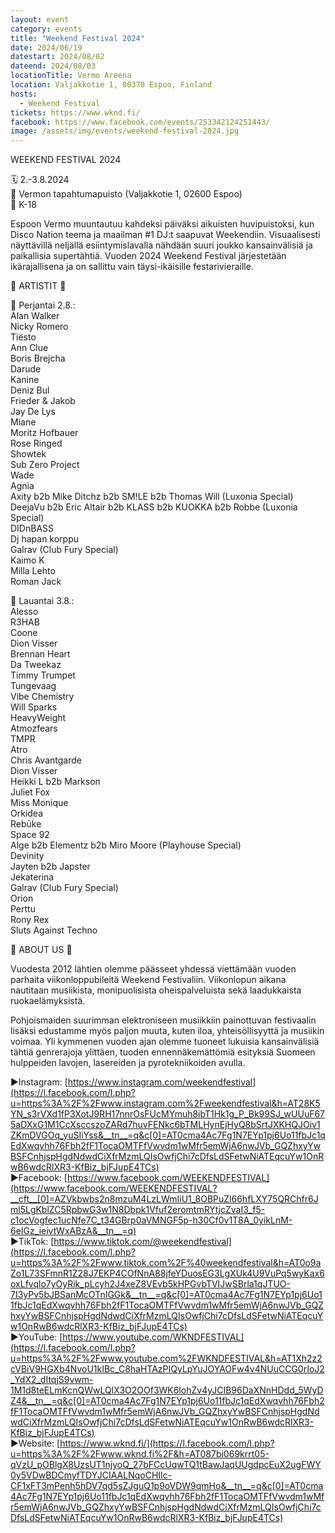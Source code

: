 ```yaml
---
layout: event
category: events
title: "Weekend Festival 2024"
date: 2024/06/19
datestart: 2024/08/02
dateend: 2024/08/03
locationTitle: Vermo Areena
location: Valjakkotie 1, 00370 Espoo, Finland
hosts:
  - Weekend Festival
tickets: https://www.wknd.fi/
facebook: https://www.facebook.com/events/253342124251443/
image: /assets/img/events/weekend-festival-2024.jpg
---
```


WEEKEND FESTIVAL 2024

🗓 2.-3.8.2024  
📍 Vermon tapahtumapuisto (Valjakkotie 1, 02600 Espoo)  
🪪 K-18

Espoon Vermo muuntautuu kahdeksi päiväksi aikuisten huvipuistoksi, kun Disco Nation teema ja maailman #1 DJ:t saapuvat Weekendiin. Visuaalisesti näyttävillä neljällä esiintymislavalla nähdään suuri joukko kansainvälisiä ja paikallisia supertähtiä. Vuoden 2024 Weekend Festival järjestetään ikärajallisena ja on sallittu vain täysi-ikäisille festarivieraille.

🪩 ARTISTIT 🪩

💜 Perjantai 2.8.:  
Alan Walker  
Nicky Romero  
Tiësto  
Ann Clue  
Boris Brejcha  
Darude  
Kanine  
Deniz Bul  
Frieder & Jakob  
Jay De Lys  
Miane  
Moritz Hofbauer  
Rose Ringed  
Showtek  
Sub Zero Project  
Wade  
Agnia  
Axity b2b Mike Ditchz b2b SM!LE b2b Thomas Will (Luxonia Special)  
DeejaVu b2b Eric Altair b2b KLASS b2b KUOKKA b2b Robbe (Luxonia Special)  
DIDnBASS  
Dj hapan korppu  
Galrav (Club Fury Special)  
Kaimo K  
Milla Lehto  
Roman Jack

💜 Lauantai 3.8.:  
Alesso  
R3HAB  
Coone  
Dion Visser  
Brennan Heart  
Da Tweekaz  
Timmy Trumpet  
Tungevaag  
Vibe Chemistry  
Will Sparks  
HeavyWeight  
Atmozfears  
TMPR  
Atro  
Chris Avantgarde  
Dion Visser  
Heikki L b2b Markson  
Juliet Fox  
Miss Monique  
Orkidea  
Rebūke  
Space 92  
Alge b2b Elementz b2b Miro Moore (Playhouse Special)  
Devinity  
Jayten b2b Japster  
Jekaterina  
Galrav (Club Fury Special)  
Orion  
Perttu  
Rony Rex  
Sluts Against Techno

🎉 ABOUT US 🎉

Vuodesta 2012 lähtien olemme päässeet yhdessä viettämään vuoden parhaita viikonloppubileitä Weekend Festivaliin. Viikonlopun aikana nautitaan musiikista, monipuolisista oheispalveluista sekä laadukkaista ruokaelämyksistä.

Pohjoismaiden suurimman elektroniseen musiikkiin painottuvan festivaalin lisäksi edustamme myös paljon muuta, kuten iloa, yhteisöllisyyttä ja musiikin voimaa. Yli kymmenen vuoden ajan olemme tuoneet lukuisia kansainvälisiä tähtiä genrerajoja ylittäen, tuoden ennennäkemättömiä esityksiä Suomeen hulppeiden lavojen, lasereiden ja pyrotekniikoiden avulla.

►Instagram: [https://www.instagram.com/weekendfestival](https://l.facebook.com/l.php?u=https%3A%2F%2Fwww.instagram.com%2Fweekendfestival&h=AT28K5YN_s3rVXd1fP3XotJ9RH17nnrOsFUcMYmuh8ibT1Hk1g_P_Bk99SJ_wUUuF675aDXxG1M1CcXsccszoZARd7huvFENkc6bTMLHynEjHyQ8bSrtJXKHQJOiv1ZKmDVGOq_yuSIiYss&__tn__=q&c[0]=AT0cma4Ac7Fg1N7EYp1pj6Uo11fbJc1qEdXwqvhh76Fbh2fF1TocaOMTFfVwvdm1wMfr5emWjA6nwJVb_GQZhxyYwBSFCnhjspHgdNdwdCiXfrMzmLQIsOwfjChi7cDfsLdSFetwNiATEqcuYw1OnRwB6wdcRlXR3-KfBiz_bjFJupE4TCs)  
►Facebook: [https://www.facebook.com/WEEKENDFESTIVAL](https://www.facebook.com/WEEKENDFESTIVAL?__cft__[0]=AZVkbwbs2n8mzuM4LzLWmIiU1_8OBPuZl66hfLXY75QRChfr6Jml5LgKblZC5RpbwG3w1N8Dbpk1Vfuf2eromtmRYtjcZvaI3_f5-c1ocVogfec1ucNfe7C_t34GBrp0aVMNGF5p-h30Cf0v1T8A_0yikLnM-6eIGz_ieivtWxABzA&__tn__=q)  
►TikTok: [https://www.tiktok.com/@weekendfestival](https://l.facebook.com/l.php?u=https%3A%2F%2Fwww.tiktok.com%2F%40weekendfestival&h=AT0o9aZo1L73SFmnR1Z28J7EKP4COfNnA88jfeYDuosEG3LgXUk4U9VuPq5wyKax6oxLfvqlo7yOyRik_pLcyh2J4xeZ8VEvb5kHPGvbTVIJwSBrla1qJTUO-7I3yPv5bJBSanMcOTnIGGk&__tn__=q&c[0]=AT0cma4Ac7Fg1N7EYp1pj6Uo11fbJc1qEdXwqvhh76Fbh2fF1TocaOMTFfVwvdm1wMfr5emWjA6nwJVb_GQZhxyYwBSFCnhjspHgdNdwdCiXfrMzmLQIsOwfjChi7cDfsLdSFetwNiATEqcuYw1OnRwB6wdcRlXR3-KfBiz_bjFJupE4TCs)  
►YouTube: [https://www.youtube.com/WKNDFESTIVAL](https://l.facebook.com/l.php?u=https%3A%2F%2Fwww.youtube.com%2FWKNDFESTIVAL&h=AT1Xh2z2cVBiV9HGXb4NvoU1kIBc_C8haHTAzPIQyLpYuJOYAOFw4v4NUuCCG0rIoJ2_YdX2_dItqjS9vwm-1M1d8teELmKcnQWwLQlX3O2OOf3WK6lohZv4yJCIB96DaXNnHDdd_5WyDZ4&__tn__=q&c[0]=AT0cma4Ac7Fg1N7EYp1pj6Uo11fbJc1qEdXwqvhh76Fbh2fF1TocaOMTFfVwvdm1wMfr5emWjA6nwJVb_GQZhxyYwBSFCnhjspHgdNdwdCiXfrMzmLQIsOwfjChi7cDfsLdSFetwNiATEqcuYw1OnRwB6wdcRlXR3-KfBiz_bjFJupE4TCs)  
►Website: [https://www.wknd.fi/](https://l.facebook.com/l.php?u=https%3A%2F%2Fwww.wknd.fi%2F&h=AT087bi069krrt05-qVzU_pOBlgX8UzsUT1njyoQ_27bFCcUqwTQ1tBawJaqUUgdpcEuX2ugFWY0y5VDwBDCmyfTDYJCIAALNqoCHIIc-CF1xFT3mPenh5hDV7qd5sZJguQ1p9oVDW9qmHo&__tn__=q&c[0]=AT0cma4Ac7Fg1N7EYp1pj6Uo11fbJc1qEdXwqvhh76Fbh2fF1TocaOMTFfVwvdm1wMfr5emWjA6nwJVb_GQZhxyYwBSFCnhjspHgdNdwdCiXfrMzmLQIsOwfjChi7cDfsLdSFetwNiATEqcuYw1OnRwB6wdcRlXR3-KfBiz_bjFJupE4TCs)